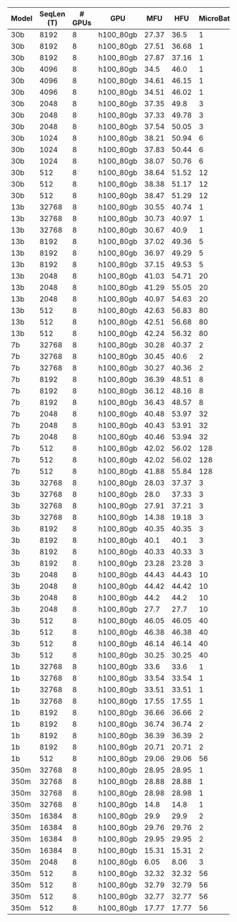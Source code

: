 |  Model | SeqLen (T) | # GPUs | GPU | MFU | HFU | MicroBatchSize | GradAccum | GlobalBatchSize | Throughput (S/s) | Throughput (T/s) | Throughput (T/s/GPU) | GlobalBatchSize (T) | Precision | MP Mode | Sharding Strategy | Activation Checkpointing | Activation CPUOffload | NumParams |
|  --- | --- | --- | --- | --- | --- | --- | --- | --- | --- | --- | --- | --- | --- | --- | --- | --- | --- | --- |
|  30b | 8192 | 8 | h100_80gb | 27.37 | 36.5 | 1 | 21 | 168 | 1 | 10128 | 1266 | 1376256 | amp_bf16 | PURE | FULL_SHARD | True | False | 30019254272 |
|  30b | 8192 | 8 | h100_80gb | 27.51 | 36.68 | 1 | 21 | 168 | 1 | 10179 | 1272 | 1376256 | amp_bf16 | PURE | FULL_SHARD | True | False | 30019254272 |
|  30b | 8192 | 8 | h100_80gb | 27.87 | 37.16 | 1 | 21 | 168 | 1 | 10311 | 1288 | 1376256 | amp_bf16 | PURE | FULL_SHARD | True | False | 30019254272 |
|  30b | 4096 | 8 | h100_80gb | 34.5 | 46.0 | 1 | 21 | 168 | 3 | 13873 | 1734 | 688128 | amp_bf16 | PURE | FULL_SHARD | True | False | 29989894144 |
|  30b | 4096 | 8 | h100_80gb | 34.61 | 46.15 | 1 | 21 | 168 | 3 | 13917 | 1739 | 688128 | amp_bf16 | PURE | FULL_SHARD | True | False | 29989894144 |
|  30b | 4096 | 8 | h100_80gb | 34.51 | 46.02 | 1 | 21 | 168 | 3 | 13878 | 1734 | 688128 | amp_bf16 | PURE | FULL_SHARD | True | False | 29989894144 |
|  30b | 2048 | 8 | h100_80gb | 37.35 | 49.8 | 3 | 21 | 504 | 7 | 15700 | 1962 | 1032192 | amp_bf16 | PURE | FULL_SHARD | True | False | 29975214080 |
|  30b | 2048 | 8 | h100_80gb | 37.33 | 49.78 | 3 | 21 | 504 | 7 | 15693 | 1961 | 1032192 | amp_bf16 | PURE | FULL_SHARD | True | False | 29975214080 |
|  30b | 2048 | 8 | h100_80gb | 37.54 | 50.05 | 3 | 21 | 504 | 7 | 15781 | 1972 | 1032192 | amp_bf16 | PURE | FULL_SHARD | True | False | 29975214080 |
|  30b | 1024 | 8 | h100_80gb | 38.21 | 50.94 | 6 | 21 | 1008 | 16 | 16433 | 2054 | 1032192 | amp_bf16 | PURE | FULL_SHARD | True | False | 29967874048 |
|  30b | 1024 | 8 | h100_80gb | 37.83 | 50.44 | 6 | 21 | 1008 | 15 | 16271 | 2033 | 1032192 | amp_bf16 | PURE | FULL_SHARD | True | False | 29967874048 |
|  30b | 1024 | 8 | h100_80gb | 38.07 | 50.76 | 6 | 21 | 1008 | 15 | 16376 | 2047 | 1032192 | amp_bf16 | PURE | FULL_SHARD | True | False | 29967874048 |
|  30b | 512 | 8 | h100_80gb | 38.64 | 51.52 | 12 | 21 | 2016 | 32 | 16816 | 2102 | 1032192 | amp_bf16 | PURE | FULL_SHARD | True | False | 29964204032 |
|  30b | 512 | 8 | h100_80gb | 38.38 | 51.17 | 12 | 21 | 2016 | 32 | 16702 | 2087 | 1032192 | amp_bf16 | PURE | FULL_SHARD | True | False | 29964204032 |
|  30b | 512 | 8 | h100_80gb | 38.47 | 51.29 | 12 | 21 | 2016 | 32 | 16741 | 2092 | 1032192 | amp_bf16 | PURE | FULL_SHARD | True | False | 29964204032 |
|  13b | 32768 | 8 | h100_80gb | 30.55 | 40.74 | 1 | 3 | 24 | 0 | 15250 | 1906 | 786432 | amp_bf16 | PURE | FULL_SHARD | True | False | 13011240960 |
|  13b | 32768 | 8 | h100_80gb | 30.73 | 40.97 | 1 | 3 | 24 | 0 | 15338 | 1917 | 786432 | amp_bf16 | PURE | FULL_SHARD | True | False | 13011240960 |
|  13b | 32768 | 8 | h100_80gb | 30.67 | 40.9 | 1 | 3 | 24 | 0 | 15309 | 1913 | 786432 | amp_bf16 | PURE | FULL_SHARD | True | False | 13011240960 |
|  13b | 8192 | 8 | h100_80gb | 37.02 | 49.36 | 5 | 3 | 120 | 3 | 30075 | 3759 | 983040 | amp_bf16 | PURE | FULL_SHARD | True | False | 12885411840 |
|  13b | 8192 | 8 | h100_80gb | 36.97 | 49.29 | 5 | 3 | 120 | 3 | 30030 | 3753 | 983040 | amp_bf16 | PURE | FULL_SHARD | True | False | 12885411840 |
|  13b | 8192 | 8 | h100_80gb | 37.15 | 49.53 | 5 | 3 | 120 | 3 | 30179 | 3772 | 983040 | amp_bf16 | PURE | FULL_SHARD | True | False | 12885411840 |
|  13b | 2048 | 8 | h100_80gb | 41.03 | 54.71 | 20 | 3 | 480 | 19 | 39532 | 4941 | 983040 | amp_bf16 | PURE | FULL_SHARD | True | False | 12853954560 |
|  13b | 2048 | 8 | h100_80gb | 41.29 | 55.05 | 20 | 3 | 480 | 19 | 39779 | 4972 | 983040 | amp_bf16 | PURE | FULL_SHARD | True | False | 12853954560 |
|  13b | 2048 | 8 | h100_80gb | 40.97 | 54.63 | 20 | 3 | 480 | 19 | 39478 | 4934 | 983040 | amp_bf16 | PURE | FULL_SHARD | True | False | 12853954560 |
|  13b | 512 | 8 | h100_80gb | 42.63 | 56.83 | 80 | 3 | 1920 | 84 | 43074 | 5384 | 983040 | amp_bf16 | PURE | FULL_SHARD | True | False | 12846090240 |
|  13b | 512 | 8 | h100_80gb | 42.51 | 56.68 | 80 | 3 | 1920 | 83 | 42954 | 5369 | 983040 | amp_bf16 | PURE | FULL_SHARD | True | False | 12846090240 |
|  13b | 512 | 8 | h100_80gb | 42.24 | 56.32 | 80 | 3 | 1920 | 83 | 42684 | 5335 | 983040 | amp_bf16 | PURE | FULL_SHARD | True | False | 12846090240 |
|  7b | 32768 | 8 | h100_80gb | 30.28 | 40.37 | 2 | 2 | 32 | 0 | 25983 | 3247 | 1048576 | amp_bf16 | PURE | FULL_SHARD | True | False | 6784688128 |
|  7b | 32768 | 8 | h100_80gb | 30.45 | 40.6 | 2 | 2 | 32 | 0 | 26127 | 3265 | 1048576 | amp_bf16 | PURE | FULL_SHARD | True | False | 6784688128 |
|  7b | 32768 | 8 | h100_80gb | 30.27 | 40.36 | 2 | 2 | 32 | 0 | 25973 | 3246 | 1048576 | amp_bf16 | PURE | FULL_SHARD | True | False | 6784688128 |
|  7b | 8192 | 8 | h100_80gb | 36.39 | 48.51 | 8 | 2 | 128 | 6 | 54355 | 6794 | 1048576 | amp_bf16 | PURE | FULL_SHARD | True | False | 6684024832 |
|  7b | 8192 | 8 | h100_80gb | 36.12 | 48.16 | 8 | 2 | 128 | 6 | 53957 | 6744 | 1048576 | amp_bf16 | PURE | FULL_SHARD | True | False | 6684024832 |
|  7b | 8192 | 8 | h100_80gb | 36.43 | 48.57 | 8 | 2 | 128 | 6 | 54419 | 6802 | 1048576 | amp_bf16 | PURE | FULL_SHARD | True | False | 6684024832 |
|  7b | 2048 | 8 | h100_80gb | 40.48 | 53.97 | 32 | 2 | 512 | 36 | 74217 | 9277 | 1048576 | amp_bf16 | PURE | FULL_SHARD | True | False | 6658859008 |
|  7b | 2048 | 8 | h100_80gb | 40.43 | 53.91 | 32 | 2 | 512 | 36 | 74132 | 9266 | 1048576 | amp_bf16 | PURE | FULL_SHARD | True | False | 6658859008 |
|  7b | 2048 | 8 | h100_80gb | 40.46 | 53.94 | 32 | 2 | 512 | 36 | 74180 | 9272 | 1048576 | amp_bf16 | PURE | FULL_SHARD | True | False | 6658859008 |
|  7b | 512 | 8 | h100_80gb | 42.02 | 56.02 | 128 | 2 | 2048 | 159 | 81676 | 10209 | 1048576 | amp_bf16 | PURE | FULL_SHARD | True | False | 6652567552 |
|  7b | 512 | 8 | h100_80gb | 42.02 | 56.02 | 128 | 2 | 2048 | 159 | 81679 | 10209 | 1048576 | amp_bf16 | PURE | FULL_SHARD | True | False | 6652567552 |
|  7b | 512 | 8 | h100_80gb | 41.88 | 55.84 | 128 | 2 | 2048 | 159 | 81417 | 10177 | 1048576 | amp_bf16 | PURE | FULL_SHARD | True | False | 6652567552 |
|  3b | 32768 | 8 | h100_80gb | 28.03 | 37.37 | 3 | 6 | 144 | 1 | 45654 | 5706 | 4718592 | amp_bf16 | PURE | FULL_SHARD | True | False | 2730480640 |
|  3b | 32768 | 8 | h100_80gb | 28.0 | 37.33 | 3 | 6 | 144 | 1 | 45607 | 5700 | 4718592 | amp_bf16 | PURE | FULL_SHARD | True | False | 2730480640 |
|  3b | 32768 | 8 | h100_80gb | 27.91 | 37.21 | 3 | 6 | 144 | 1 | 45465 | 5683 | 4718592 | amp_bf16 | PURE | FULL_SHARD | True | False | 2730480640 |
|  3b | 32768 | 8 | h100_80gb | 14.38 | 19.18 | 3 | 6 | 144 | 1 | 46853 | 5856 | 4718592 | amp_fp8 | DEFAULT | FULL_SHARD | True | False | 2730480640 |
|  3b | 8192 | 8 | h100_80gb | 40.35 | 40.35 | 3 | 6 | 144 | 16 | 132753 | 16594 | 1179648 | amp_bf16 | PURE | FULL_SHARD | False | False | 2667566080 |
|  3b | 8192 | 8 | h100_80gb | 40.1 | 40.1 | 3 | 6 | 144 | 16 | 131934 | 16491 | 1179648 | amp_bf16 | PURE | FULL_SHARD | False | False | 2667566080 |
|  3b | 8192 | 8 | h100_80gb | 40.33 | 40.33 | 3 | 6 | 144 | 16 | 132697 | 16587 | 1179648 | amp_bf16 | PURE | FULL_SHARD | False | False | 2667566080 |
|  3b | 8192 | 8 | h100_80gb | 23.28 | 23.28 | 3 | 6 | 144 | 18 | 153174 | 19146 | 1179648 | amp_fp8 | DEFAULT | FULL_SHARD | False | False | 2667566080 |
|  3b | 2048 | 8 | h100_80gb | 44.43 | 44.43 | 10 | 6 | 480 | 95 | 196229 | 24528 | 983040 | amp_bf16 | PURE | FULL_SHARD | False | False | 2651837440 |
|  3b | 2048 | 8 | h100_80gb | 44.42 | 44.42 | 10 | 6 | 480 | 95 | 196171 | 24521 | 983040 | amp_bf16 | PURE | FULL_SHARD | False | False | 2651837440 |
|  3b | 2048 | 8 | h100_80gb | 44.2 | 44.2 | 10 | 6 | 480 | 95 | 195192 | 24399 | 983040 | amp_bf16 | PURE | FULL_SHARD | False | False | 2651837440 |
|  3b | 2048 | 8 | h100_80gb | 27.7 | 27.7 | 10 | 6 | 480 | 119 | 244692 | 30586 | 983040 | amp_fp8 | DEFAULT | FULL_SHARD | False | False | 2651837440 |
|  3b | 512 | 8 | h100_80gb | 46.05 | 46.05 | 40 | 6 | 1920 | 434 | 222413 | 27801 | 983040 | amp_bf16 | PURE | FULL_SHARD | False | False | 2647905280 |
|  3b | 512 | 8 | h100_80gb | 46.38 | 46.38 | 40 | 6 | 1920 | 437 | 223994 | 27999 | 983040 | amp_bf16 | PURE | FULL_SHARD | False | False | 2647905280 |
|  3b | 512 | 8 | h100_80gb | 46.14 | 46.14 | 40 | 6 | 1920 | 435 | 222834 | 27854 | 983040 | amp_bf16 | PURE | FULL_SHARD | False | False | 2647905280 |
|  3b | 512 | 8 | h100_80gb | 30.25 | 30.25 | 40 | 6 | 1920 | 570 | 292217 | 36527 | 983040 | amp_fp8 | DEFAULT | FULL_SHARD | False | False | 2647905280 |
|  1b | 32768 | 8 | h100_80gb | 33.6 | 33.6 | 1 | 4 | 32 | 2 | 96354 | 12044 | 1048576 | amp_bf16 | PURE | FULL_SHARD | False | False | 1378865152 |
|  1b | 32768 | 8 | h100_80gb | 33.54 | 33.54 | 1 | 4 | 32 | 2 | 96182 | 12022 | 1048576 | amp_bf16 | PURE | FULL_SHARD | False | False | 1378865152 |
|  1b | 32768 | 8 | h100_80gb | 33.51 | 33.51 | 1 | 4 | 32 | 2 | 96105 | 12013 | 1048576 | amp_bf16 | PURE | FULL_SHARD | False | False | 1378865152 |
|  1b | 32768 | 8 | h100_80gb | 17.55 | 17.55 | 1 | 4 | 32 | 3 | 100643 | 12580 | 1048576 | amp_fp8 | DEFAULT | FULL_SHARD | False | False | 1378865152 |
|  1b | 8192 | 8 | h100_80gb | 36.66 | 36.66 | 2 | 4 | 64 | 27 | 226682 | 28335 | 524288 | amp_bf16 | PURE | FULL_SHARD | False | False | 1328533504 |
|  1b | 8192 | 8 | h100_80gb | 36.74 | 36.74 | 2 | 4 | 64 | 27 | 227183 | 28397 | 524288 | amp_bf16 | PURE | FULL_SHARD | False | False | 1328533504 |
|  1b | 8192 | 8 | h100_80gb | 36.39 | 36.39 | 2 | 4 | 64 | 27 | 225010 | 28126 | 524288 | amp_bf16 | PURE | FULL_SHARD | False | False | 1328533504 |
|  1b | 8192 | 8 | h100_80gb | 20.71 | 20.71 | 2 | 4 | 64 | 31 | 256087 | 32010 | 524288 | amp_fp8 | DEFAULT | FULL_SHARD | False | False | 1328533504 |
|  1b | 512 | 8 | h100_80gb | 29.06 | 29.06 | 56 | 4 | 1792 | 1098 | 562523 | 70315 | 917504 | amp_fp8 | DEFAULT | FULL_SHARD | False | False | 1312804864 |
|  350m | 32768 | 8 | h100_80gb | 28.95 | 28.95 | 1 | 4 | 32 | 5 | 191165 | 23895 | 1048576 | amp_bf16 | PURE | FULL_SHARD | False | False | 387442688 |
|  350m | 32768 | 8 | h100_80gb | 28.88 | 28.88 | 1 | 4 | 32 | 5 | 190718 | 23839 | 1048576 | amp_bf16 | PURE | FULL_SHARD | False | False | 387442688 |
|  350m | 32768 | 8 | h100_80gb | 28.98 | 28.98 | 1 | 4 | 32 | 5 | 191350 | 23918 | 1048576 | amp_bf16 | PURE | FULL_SHARD | False | False | 387442688 |
|  350m | 32768 | 8 | h100_80gb | 14.8 | 14.8 | 1 | 4 | 32 | 5 | 195516 | 24439 | 1048576 | amp_fp8 | DEFAULT | FULL_SHARD | False | False | 387442688 |
|  350m | 16384 | 8 | h100_80gb | 29.9 | 29.9 | 2 | 4 | 64 | 20 | 335478 | 41934 | 1048576 | amp_bf16 | PURE | FULL_SHARD | False | False | 370665472 |
|  350m | 16384 | 8 | h100_80gb | 29.76 | 29.76 | 2 | 4 | 64 | 20 | 333921 | 41740 | 1048576 | amp_bf16 | PURE | FULL_SHARD | False | False | 370665472 |
|  350m | 16384 | 8 | h100_80gb | 29.95 | 29.95 | 2 | 4 | 64 | 20 | 336016 | 42002 | 1048576 | amp_bf16 | PURE | FULL_SHARD | False | False | 370665472 |
|  350m | 16384 | 8 | h100_80gb | 15.31 | 15.31 | 2 | 4 | 64 | 20 | 343435 | 42929 | 1048576 | amp_fp8 | DEFAULT | FULL_SHARD | False | False | 370665472 |
|  350m | 2048 | 8 | h100_80gb | 6.05 | 8.06 | 3 | 21 | 504 | 170 | 349409 | 43676 | 1032192 | amp_fp8 | DEFAULT | FULL_SHARD | True | False | 355985408 |
|  350m | 512 | 8 | h100_80gb | 32.32 | 32.32 | 56 | 4 | 1792 | 2194 | 1123449 | 140431 | 917504 | amp_bf16 | PURE | FULL_SHARD | False | False | 354412544 |
|  350m | 512 | 8 | h100_80gb | 32.79 | 32.79 | 56 | 4 | 1792 | 2226 | 1139870 | 142483 | 917504 | amp_bf16 | PURE | FULL_SHARD | False | False | 354412544 |
|  350m | 512 | 8 | h100_80gb | 32.77 | 32.77 | 56 | 4 | 1792 | 2224 | 1138963 | 142370 | 917504 | amp_bf16 | PURE | FULL_SHARD | False | False | 354412544 |
|  350m | 512 | 8 | h100_80gb | 17.77 | 17.77 | 56 | 4 | 1792 | 2412 | 1235360 | 154420 | 917504 | amp_fp8 | DEFAULT | FULL_SHARD | False | False | 354412544 |
